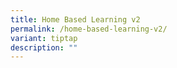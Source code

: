 ```yaml
---
title: Home Based Learning v2
permalink: /home-based-learning-v2/
variant: tiptap
description: ""
---
```

